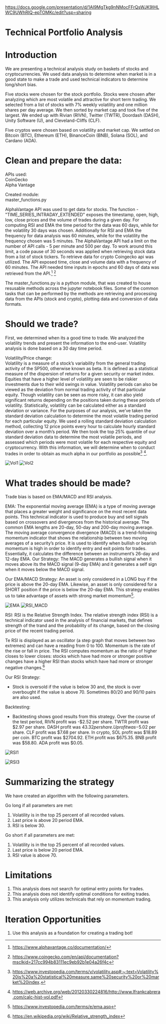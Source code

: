 https://docs.google.com/presentation/d/1AI9MgTkg9nNMocFFrQsWJK9IHLWC9UWhRIQ-epTOMKc/edit?usp=sharing

# Technical Portfolio Analysis


# Introduction

We are presenting a technical analysis study on baskets of stocks and cryptocurrencies. We used data analysis to determine when market is in a good state to make a trade and used technical indicators to determine long/short bias.


Five stocks were chosen for the stock portfolio. Stocks were chosen after analyzing which are most volatile and attractive for short term trading. We selected from a list of stocks with 7% weekly volatility and one million shares per day average. We then sorted by market cap and took five of the largest. We ended up with Rivian (RIVN), Twitter (TWTR), Doordash (DASH), Unity Software (U), and Cleveland-Cliffs (CLF). 

Five cryptos were chosen based on volatility and market cap. We settled on Bitcoin (BTC), Ethereum (ETH), BinanceCoin (BNB), Solana (SOL), and Cardano (ADA).


# Clean and prepare the data:
APIs used:  
CoinGecko  
Alpha Vantage  

Created module:  
master_functions.py


AlphaVantage API was used to get data for stocks. The function - "TIME_SERIES_INTRADAY_EXTENDED" exposes the timestamp, open, high, low, close prices and the volume of trades during a given day. For computing RSI and EMA the time period for the data was 60 days, while for the volatility 30 days was chosen. Additionally for RSI and EMA the frequency for data analysis was 60 minutes, while for the volatility the frequency chosen was 5 minutes. The AlphaVantage API had a limit on the number of API calls - 5 per minute and 500 per day. To work around this limit, a code pause of 30 seconds was applied when retrieving stock data from a list of stock tickers.
To retrieve data for crypto Coingecko api was utilized. The API exposed time, close and volume data with a frequency of 60 minutes. The API needed time inputs in epochs and 60 days of data was retrieved from the API.[^1] [^2]  

The master_functions.py is a python module, that was created to house resusable methods across the jupyter notebook files. Some of the common tasks that can be performed by the methods are retrieving and processing data from the APIs (stock and crypto), plotting data and conversion of data formats.

# Should we trade?

First, we determined when its a good time to trade. We analyzed the volatility trends and present the information to the end-user. Volatility analysis is done based on a 30 day time period.


Volatility/Price change:  
Volatility is a measure of a stock’s variability from the general trading activity of the SP500, otherwise known as beta. It is defined as a statistical measure of the dispersion of returns for a given security or market index. Equities that have a higher level of volatility are seen to be riskier investments due to their wild swings in value. Volatility periods can also be viewed as the deviation from normal trading activity of that particular equity. Though volatility can be seen as more risky, it can also yield significant returns depending on the positions taken during these periods of volatility.
Statistically, volatility can be calculated either as a standard deviation or variance. For the purposes of our analysis, we’ve taken the standard deviation calculation to determine the most volatile trading period for each particular equity. We used a rolling standard deviation calculation method, collecting 12 price points every hour to calculate hourly standard deviation over a month’s period. We then took the top 25% quantile of our standard deviation data to determine the most volatile periods, and assessed which periods were most volatile for each respective equity and cryptocurrency. With this information, we will determine when to conduct trades in order to obtain as much alpha in our portfolio as possible[^3] [^4].

![Vol1](/Images/Volatility_hvplot2.png)
![Vol2](/Images/Volatility_hvplot5.png)


# What trades should be made?
Trade bias is based on EMA/MACD and RSI analysis. 

EMA: The exponential moving average (EMA) is a type of moving average that places a greater weight and significance on the most recent data points. This technical indicator is used to produce buy and sell signals based on crossovers and divergences from the historical average. The common EMA lengths are 20-day, 50-day and 200-day moving average.
The moving average convergence divergence (MACD) is a trend-following momentum indicator that shows the relationship between two moving averages of a security’s price. It is used to identify when bullish or bearish momentum is high in order to identify entry and exit points for trades. Essentially, it calculates the difference between an instrument’s 26-day and 12-day EMA.
Our Strategy:
The MACD generates a bullish signal when it moves above its the MACD signal (9-day EMA) and it generates a self sign when it moves below the MACD signal.

Our EMA/MACD Strategy:
An asset is only considered in a LONG buy if the price is above the 20-day EMA. Likewise, an asset is only considered for a SHORT position if the price is below the 20-day EMA. This strategy enables us to take advantage of assets with strong market momentum[^5].

![EMA](/Images/EMA.png)
![RSI_MACD](/Images/RSI_MACD.png)


RSI: RSI is the Relative Strength Index. The relative strength index (RSI) is a technical indicator used in the analysis of financial markets, that defines strength of the trand and the probability of its change, based on the closing price of the recent trading period.

Te RSI is displayed as an oscillator (a step graph that moves between two extremes) and can have a reading from 0 to 100. Momentum is the rate of the rise or fall in price. The RSI computes momentum as the ratio of higher closes to lower closes: stocks which have had more or stronger positive changes have a higher RSI than stocks which have had more or stronger negative changes.[^6]


Our RSI Strategy:
* Stock is oversold if the value is below 30 and, the stock is over overbought if the value is above 70. Sometimes 80/20 and 90/10 pairs are also used. 

Backtesting:  
* Backtesting shows good results from this strategy. Over the course of the test period, RIVN profit was -$2.52 per share. TWTR profit was $2.97 per share. DASH profit was $43.32 per share. U profit was -$5.02 per share. CLF profit was $7.68 per share. In crypto, SOL profit was $18.89 per coin. BTC profit was $2704.92. ETH profit was $675.35. BNB profit was $58.80. ADA profit was $0.05.

![RSI1](/Images/RSI2.png)

![RSI3](/Images/RSI4.gif)



# Summarizing the strategy

We have created an algorithm with the following parameters.

Go long if all parameters are met:  
1. Volatility is in the top 25 percent of all recorded values.  
2. Last price is above 20 period EMA.  
3. RSI is below 30.  

Go short if all parameters are met:
1. Volatility is in the top 25 percent of all recorded values.  
2. Last price is below 20 period EMA.  
3. RSI value is above 70.  


# Limitations

1. This analysis does not search for optimal entry points for trades.
2. This analysis does not identify optimal conditions for exiting trades.
3. This analysis only utilizes technicals that rely on momentum trading.

# Iteration Opportunities

1. Use this analysis as a foundation for creating a trading bot!


[^1]: https://www.alphavantage.co/documentation/
[^2]: https://www.coingecko.com/en/api/documentation?msclkid=217cc994b83111ec9eb92b1e04a26f4c
[^3]: https://www.investopedia.com/terms/v/volatility.asp#:~:text=Volatility%20is%20a%20statistical%20measure,same%20security%20or%20market%20index.
[^4]: https://web.archive.org/web/20120330224816/http://www.lfrankcabrera.com/calc-hist-vol.pdf
[^5]: https://www.investopedia.com/terms/e/ema.asp 
[^6]: https://en.wikipedia.org/wiki/Relative_strength_index


